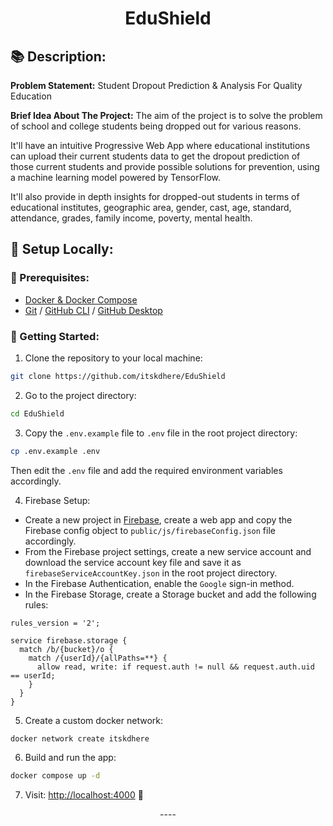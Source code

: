 <h1 align='center'>EduShield</h1>

## 📚 Description:
**Problem Statement:**
Student Dropout Prediction & Analysis For Quality Education

**Brief Idea About The Project:**
The aim of the project is to solve the problem of school and college students being dropped out for various reasons.

It'll have an intuitive Progressive Web App where educational institutions can upload their current students data to get the dropout prediction of those current students and provide possible solutions for prevention, using a machine learning model powered by TensorFlow.

It'll also provide in depth insights for dropped-out students in terms of educational institutes, geographic area, gender, cast, age, standard, attendance, grades, family income, poverty, mental health.

## 📡 Setup Locally:
### 📝 Prerequisites:
- [Docker & Docker Compose](https://docs.docker.com/get-docker/)
- [Git](https://git-scm.com/download) / [GitHub CLI](https://cli.github.com/) / [GitHub Desktop](https://desktop.github.com/)

### 🚀 Getting Started:
1. Clone the repository to your local machine:
```bash
git clone https://github.com/itskdhere/EduShield
```

2. Go to the project directory:
```bash
cd EduShield
```

3. Copy the `.env.example` file to `.env` file in the root project directory:
```bash
cp .env.example .env
```
Then edit the `.env` file and add the required environment variables accordingly.

4. Firebase Setup:
- Create a new project in [Firebase](https://console.firebase.google.com/), create a web app and copy the Firebase config object to `public/js/firebaseConfig.json` file accordingly.
- From the Firebase project settings, create a new service account and download the service account key file and save it as `firebaseServiceAccountKey.json` in the root project directory.
- In the Firebase Authentication, enable the `Google` sign-in method.
- In the Firebase Storage, create a Storage bucket and add the following rules:
```cel
rules_version = '2';

service firebase.storage {
  match /b/{bucket}/o {
    match /{userId}/{allPaths=**} {
      allow read, write: if request.auth != null && request.auth.uid == userId;
    }
  }
}
```

5. Create a custom docker network:
```bash
docker network create itskdhere
```

6. Build and run the app:
```bash
docker compose up -d
```

7. Visit: <a href="http://localhost:8080/" target="_blank" rel="noopener noreferrer">http://localhost:4000</a> 🎉

<p align='center'>----</p>
